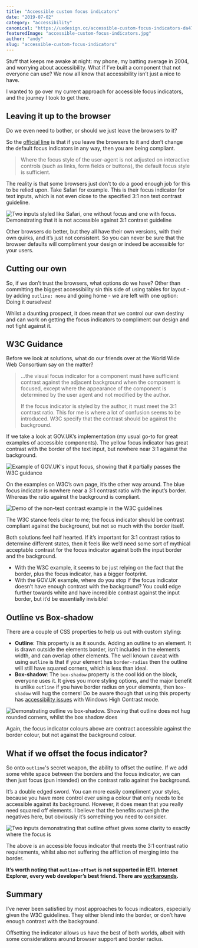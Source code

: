 ```yaml
---
title: "Accessible custom focus indicators"
date: "2019-07-02"
category: "accessibility"
canonical: "https://uxdesign.cc/accessible-custom-focus-indicators-da4768d1fb7b?sk=6cfd4853877b935c7cf6fce80da9afa0"
featuredImage: "accessible-custom-focus-indicators.jpg"
author: "andy"
slug: "accessible-custom-focus-indicators"
---
```


Stuff that keeps me awake at night: my phone, my batting average in 2004, and worrying about accessibility. What if I’ve built a component that not everyone can use? We now all know that accessibility isn’t just a nice to have.

I wanted to go over my current approach for accessible focus indicators, and the journey I took to get there.

## Leaving it up to the browser

Do we even need to bother, or should we just leave the browsers to it?

So the [official line](https://www.w3.org/WAI/WCAG21/Understanding/non-text-contrast) is that if you leave the browsers to it and don’t change the default focus indicators in any way, then you are being compliant.

> Where the focus style of the user-agent is not adjusted on interactive controls (such as links, form fields or buttons), the default focus style is sufficient.

The reality is that some browsers just don’t to do a good enough job for this to be relied upon. Take Safari for example. This is their focus indicator for text inputs, which is not even close to the specified 3:1 non text contrast guideline.

![Two inputs styled like Safari, one without focus and one with focus. Demonstrating that it is not accessible against 3:1 contrast guideline](/posts/accessible-focus1.png)

Other browsers do better, but they all have their own versions, with their own quirks, and it’s just not consistent. So you can never be sure that the browser defaults will compliment your design or indeed be accessible for your users.

## Cutting our own

So, if we don’t trust the browsers, what options do we have? Other than committing the biggest accessibility sin this side of using tables for layout - by adding `outline: none` and going home - we are left with one option: Doing it ourselves!

Whilst a daunting prospect, it does mean that we control our own destiny and can work on getting the focus indicators to compliment our design and not fight against it.

## W3C Guidance

Before we look at solutions, what do our friends over at the World Wide Web Consortium say on the matter?

> ...the visual focus indicator for a component must have sufficient contrast against the adjacent background when the component is focused, except where the appearance of the component is determined by the user agent and not modified by the author.
>
> If the focus indicator is styled by the author, it must meet the 3:1 contrast ratio.
> This for me is where a lot of confusion seems to be introduced. W3C specify that the contrast should be against the background.

If we take a look at GOV.UK’s implementation (my usual go-to for great examples of accessible components). The yellow focus indicator has great contrast with the border of the text input, but nowhere near 3:1 against the background.

![Example of GOV.UK's input focus, showing that it partially passes the W3C guidance](/posts/accessible-focus2.png "GOV.UK Design System")

On the examples on W3C’s own page, it’s the other way around. The blue focus indicator is nowhere near a 3:1 contrast ratio with the input’s border. Whereas the ratio against the background is compliant.

![Demo of the non-text contrast example in the W3C guidelines](/posts/accessible-focus3.png)

The W3C stance feels clear to me; the focus indicator should be contrast compliant against the background, but not so much with the border itself.

Both solutions feel half hearted. If it’s important for 3:1 contrast ratios to determine different states, then it feels like we’d need some sort of mythical acceptable contrast for the focus indicator against both the input border and the background.

- With the W3C example, it seems to be just relying on the fact that the border, plus the focus indicator, has a bigger footprint.
- With the GOV.UK example, where do you stop if the focus indicator doesn’t have enough contrast with the background? You could edge further towards white and have incredible contrast against the input border, but it’d be essentially invisible!

## Outline vs Box-shadow

There are a couple of CSS properties to help us out with custom styling:

- **Outline**: This property is as it sounds. Adding an outline to an element. It is drawn outside the elements border, isn’t included in the element’s width, and can overlap other elements. The well known caveat with using `outline` is that if your element has `border-radius` then the outline will still have squared corners, which is less than ideal.
- **Box-shadow**: The `box-shadow` property is the cool kid on the block, everyone uses it. It gives you more styling options, and the major benefit is unlike `outline` if you have border radius on your elements, then `box-shadow` will hug the corners! Do be aware though that using this property has [accessibility issues](https://accessabilly.com/accessibility-issues-concerning-windows-high-contrast-mode/) with Windows High Contrast mode.

![Demonstrating outline vs box-shadow. Showing that outline does not hug rounded corners, whilst the box shadow does](/posts/accessible-focus4.png)

Again, the focus indicator colours above are contract accessible against the border colour, but not against the background colour.

## What if we offset the focus indicator?

So onto `outline`'s secret weapon, the ability to offset the outline. If we add some white space between the borders and the focus indicator, we can then just focus (pun intended) on the contrast ratio against the background.

It’s a double edged sword. You can more easily compliment your styles, because you have more control over using a colour that only needs to be accessible against its background. However, it does mean that you really need squared off elements. I believe that the benefits outweigh the negatives here, but obviously it’s something you need to consider.

![Two inputs demonstrating that outline offset gives some clarity to exactly where the focus is](/posts/accessible-focus5.png)

The above is an accessible focus indicator that meets the 3:1 contrast ratio requirements, whilst also not suffering the affliction of merging into the border.

**It’s worth noting that `outline-offset` is not supported in IE11. Internet Explorer, every web developer’s best friend. There are [workarounds](https://stackoverflow.com/questions/25624934/outline-offset-substitute-on-ie).**

## Summary

I’ve never been satisfied by most approaches to focus indicators, especially given the W3C guidelines. They either blend into the border, or don’t have enough contrast with the background.

Offsetting the indicator allows us have the best of both worlds, albeit with some considerations around browser support and border radius.
